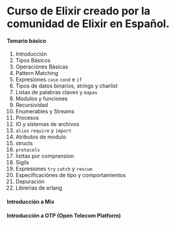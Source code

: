 # Curso de Elixir creado por la comunidad de Elixir en Español.

#### Temario básico
 1. Introducción
 2. Tipos Básicos
 3. Operaciónes Básicas
 4. Pattern Matching
 5. Expresiones `case` `cond` e `if`
 6. Tipos de datos binarios, strings y charlist
 7. Listas de palabras claves y `mapas`
 8. Modulos y funciones
 9. Recursividad
 10. Enumerables y Streams
 11. Procesos
 12. IO y sistemas de archivos
 13. `alias` `require` y `import`
 14. Atributos de modulo
 15. structs
 16. `protocols`
 17. listtas por comprension
 18. Sigils
 19. Expresiones `try` `catch` y `rescue`
 20. Especificaciónes de tipo y comportamientos
 21. Depuración
 22. Librerias de erlang
 

#### Introducción a Mix

#### Introducción a OTP (Open Telecom Platform)


